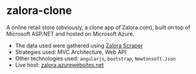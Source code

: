 # zalora-clone
A online retail store (obviously, a clone app of Zalora.com), built on top of Microsoft ASP.NET and hosted on Microsoft Azure.

* The data used were gathered using [Zalora Scraper](https://github.com/aldwyn/zalora-scraper)
* Strategies used: MVC Architecture, Web API
* Other technologies used: `angularjs`, `bootstrap`, `Newtonsoft.Json`
* Live host: [zalora.azurewebsites.net](http://zalora.azurewebsites.net)
